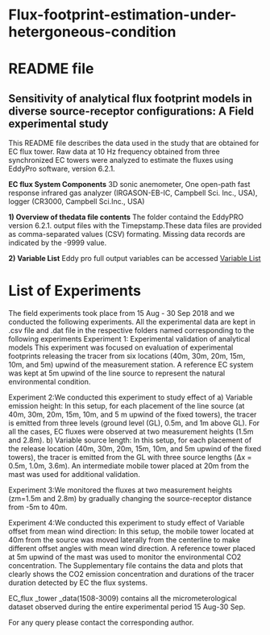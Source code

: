 # Flux-footprint-estimation-under-hetergoneous-condition
# README file 
## Sensitivity of analytical flux footprint models in diverse source-receptor configurations: A Field experimental study
This README file describes the data used in the study that are obtained for EC flux tower. Raw data at 10 Hz frequency obtained from three synchronized EC towers were analyzed to estimate the fluxes using EddyPro software, version 6.2.1.

**EC flux System Components**
3D sonic anemometer,
One open-path fast response infrared gas analyzer (IRGASON-EB-IC, Campbell Sci. Inc., USA),
logger (CR3000, Campbell Sci.Inc., USA)

**1) Overview of thedata file contents**
The folder containd the EddyPRO  version 6.2.1. output files with the Timepstamp.These data files are provided as comma-separated values (CSV) formating. Missing data records are indicated by the -9999 value.

**2) Variable List**
Eddy pro full output variables can be accessed 
[Variable List](https://www.licor.com/env/support/EddyPro/topics/output-files-full-output.html)

# List of Experiments
The field experiments took place from 15 Aug - 30 Sep 2018 and we conducted the following experiments. All the experimental data are kept in .csv file and .dat file in the respective folders named corresponding to the following experiments
Experiment 1: Experimental validation of analytical models
This experiment was focused on evaluation of experimental footprints releasing the tracer from six locations (40m, 30m, 20m, 15m, 10m, and 5m) upwind of the measurement station. A reference EC system was kept at 5m upwind of the line source to represent the natural environmental condition.

Experiment 2:We conducted this experiment to study effect of a)	Variable emission height: In this setup, for each placement of the line source (at 40m, 30m, 20m, 15m, 10m, and 5 m upwind of the fixed towers), the tracer is emitted from three levels (ground level (GL), 0.5m, and 1m above GL).  For all the cases, EC fluxes were observed at two measurement heights (1.5m and 2.8m).
b)	Variable source length: In this setup, for each placement of the release location (40m, 30m, 20m, 15m, 10m, and 5m upwind of the fixed towers), the tracer is emitted from the GL with three source lengths (Δx = 0.5m, 1.0m, 3.6m). An intermediate mobile tower placed at 20m from the mast was used for additional validation.

Experiment 3:We monitored the fluxes at two measurement heights (zm=1.5m and 2.8m) by gradually changing the source-receptor distance from -5m to 40m.

Experiment 4:We conducted this experiment to study effect of Variable offset from mean wind direction: In this setup, the mobile tower located at 40m from the source was moved laterally from the centerline to make different offset angles with mean wind direction. A reference tower placed at 5m upwind of the mast was used to monitor the environmental CO2 concentration.
The Supplementary file contains the data and plots that clearly shows the CO2 emission concentration and  durations of the tracer duration detected by EC the flux systems.

EC_flux _tower _data(1508-3009) contains all the micrometerological dataset observed during the entire experimental period 15 Aug-30 Sep.

For any query please contact the corresponding author.
